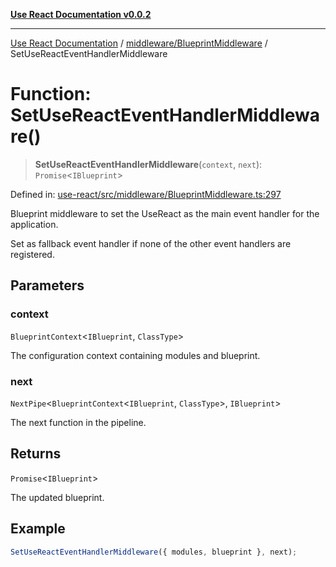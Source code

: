 [**Use React Documentation v0.0.2**](../../../README.md)

***

[Use React Documentation](../../../modules.md) / [middleware/BlueprintMiddleware](../README.md) / SetUseReactEventHandlerMiddleware

# Function: SetUseReactEventHandlerMiddleware()

> **SetUseReactEventHandlerMiddleware**(`context`, `next`): `Promise`\<`IBlueprint`\>

Defined in: [use-react/src/middleware/BlueprintMiddleware.ts:297](https://github.com/stonemjs/use-react/blob/0635de04acc6b3a5c28dcf07d1e12a39a8b5e0b9/src/middleware/BlueprintMiddleware.ts#L297)

Blueprint middleware to set the UseReact as the main event handler for the application.

Set as fallback event handler if none of the other event handlers are registered.

## Parameters

### context

`BlueprintContext`\<`IBlueprint`, `ClassType`\>

The configuration context containing modules and blueprint.

### next

`NextPipe`\<`BlueprintContext`\<`IBlueprint`, `ClassType`\>, `IBlueprint`\>

The next function in the pipeline.

## Returns

`Promise`\<`IBlueprint`\>

The updated blueprint.

## Example

```typescript
SetUseReactEventHandlerMiddleware({ modules, blueprint }, next);
```
